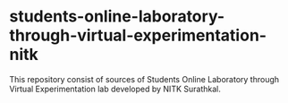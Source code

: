 students-online-laboratory-through-virtual-experimentation-nitk
===============================================================

This repository consist of sources of Students Online Laboratory through Virtual Experimentation lab developed by NITK Surathkal.
